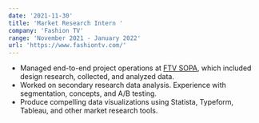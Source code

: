 ```yaml
---
date: '2021-11-30'
title: 'Market Research Intern '
company: 'Fashion TV'
range: 'November 2021 - January 2022'
url: 'https://www.fashiontv.com/'
---
```


- Managed end-to-end project operations at [FTV SOPA](http://ftvschoolofperformingarts.in/), which included design research, collected, and analyzed data.
- Worked on secondary research data analysis. Experience with segmentation, concepts, and A/B testing.
- Produce compelling data visualizations using Statista, Typeform, Tableau, and other market research tools.
